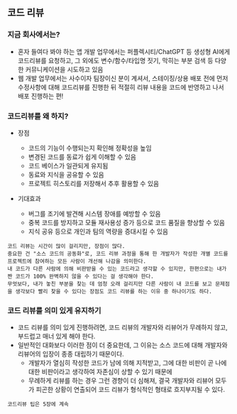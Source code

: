 ## 코드 리뷰

### 지금 회사에서는?
- 혼자 들여다 봐야 하는 앱 개발 업무에서는 퍼플렉시티/ChatGPT 등 생성형 AI에게 코드리뷰를 요청하고, 그 외에도 변수/함수/타입명 짓기, 막히는 부분 검색 등 다양한 커뮤니케이션을 시도하고 있음
- 웹 개발 업무에서는 사수이자 팀장이신 분이 계셔서, 스테이징/상용 배포 전에 먼저 수정사항에 대해 코드리뷰를 진행한 뒤 적절히 리뷰 내용을 코드에 반영하고 나서 배포 진행하는 편!

### 코드리뷰를 왜 하지?
- 장점
    - 코드의 기능이 수행되는지 확인해 정확성을 높임
    - 변경된 코드를 동료가 쉽게 이해할 수 있음
    - 코드 베이스가 일관되게 유지됨
    - 동료와 지식을 공유할 수 있음
    - 프로젝트 히스토리를 저장해서 추후 활용할 수 있음
    
- 기대효과
    - 버그를 조기에 발견해 시스템 장애를 예방할 수 있음
    - 중복 코드를 방지하고 모듈 재사용성 증가 등으로 코드 품질을 향상할 수 있음
    - 지식 공유 등으로 개인과 팀의 역량을 증대시킬 수 있음

```
코드 리뷰는 시간이 많이 걸리지만, 장점이 많다.
중요한 건 "소스 코드의 공동화"로, 코드 리뷰 과정을 통해 한 개발자가 작성한 개별 코드를 프로젝트에 참여하는 모든 사람이 개선해 나감을 의미한다.  
내 코드가 다른 사람에 의해 비판받을 수 있는 코드라고 생각할 수 있지만, 한편으로는 내가 짠 코드가 100% 완벽하지 않을 수 있다는 걸 생각해야 한다.
무엇보다, 내가 놓친 부분을 찾는 데 엄청 오래 걸리지만 다른 사람이 내 코드를 보고 문제점을 생각보다 빨리 찾을 수 있다는 장점도 코드 리뷰를 하는 이유 중 하나이기도 하다.
```

### 코드 리뷰를 의미 있게 유지하기
- 코드 리뷰를 의미 있게 진행하려면, 코드 리뷰의 개발자와 리뷰어가 무례하지 않고, 부드럽고 매너 있게 해야 한다.
- 일반적인 대화보다 이러한 점이 더 중요한데, 그 이유는 소스 코드에 대해 개발자와 리뷰어의 입장이 종종 대립하기 때문이다.
    - 개발자가 열심히 작성한 코드가 남에 의해 지적받고, 그에 대한 비판이 곧 나에 대한 비판이라고 생각하여 자존심이 상할 수 있기 때문에
    - 무례하게 리뷰를 하는 경우 그런 경향이 더 심해져, 결국 개발자와 리뷰어 모두가 피곤한 상황이 연출되어 코드 리뷰가 형식적인 형태로 흐지부지될 수 있다.
    
```
코드리뷰 팁은 5장에 계속
```
